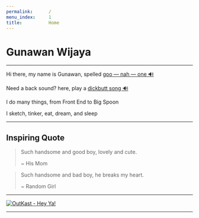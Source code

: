 ```yaml
---
permalink:      /
menu_index:     1
title:          Home
---
```

# Gunawan Wijaya

---

Hi there, my name is Gunawan, spelled [goo — nah — one 🔊][spell-mp3]

Need a back sound? here, play a [dickbutt song 🔊][dickbutt-mp3]

I do many things, from Front End to Big Spoon

I sketch, tinker, eat, dream, and sleep

---

## Inspiring Quote

> Such handsome and good boy, lovely and cute.
>
> ~ His Mom

> Such handsome and bad boy, he breaks my heart.
>
> ~ Random Girl

---

[![OutKast - Hey Ya!][video-img]][video-uri]

---
[spell-mp3]: https://gunawan.wijaya.cc/assets/sounds/gunawan.mp3 ' '
[dickbutt-mp3]: https://gunawan.wijaya.cc/assets/sounds/dickbutt.mp3 ' '
[video-img]: http://img.youtube.com/vi/PWgvGjAhvIw/maxresdefault.jpg 'OutKast - Hey Ya!'
[video-uri]: https://www.youtube.com/embed/PWgvGjAhvIw?&autoplay=1&iv_load_policy=3&modestbranding=1&showinfo=0&rel=0&playsinline=1&start=68 ' '
